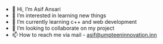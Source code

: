 - 👋 Hi, I’m Asif Ansari 
- 👀 I’m interested in learning new things 
- 🌱 I’m currently learning c++ and web development 
- 💞️ I’m looking to collaborate on my project 
- 📫 How to reach me via mail - asif@umpteeninnovation.inn

<!---
asifansari2406/asifansari2406 is a ✨ special ✨ repository because its `README.md` (this file) appears on your GitHub profile.
You can click the Preview link to take a look at your changes.
--->
